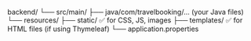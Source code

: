 backend/
└── src/main/
    ├── java/com/travelbooking/...         (your Java files)
    └── resources/
        ├── static/                        ✅ for CSS, JS, images
        ├── templates/                     ✅ for HTML files (if using Thymeleaf)
        └── application.properties
